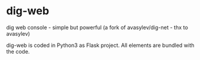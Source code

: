 # dig-web
dig web console - simple but powerful
(a fork of avasylev/dig-net - thx to avasylev)

dig-web is coded in Python3 as Flask project. 
All elements are bundled with the code.


